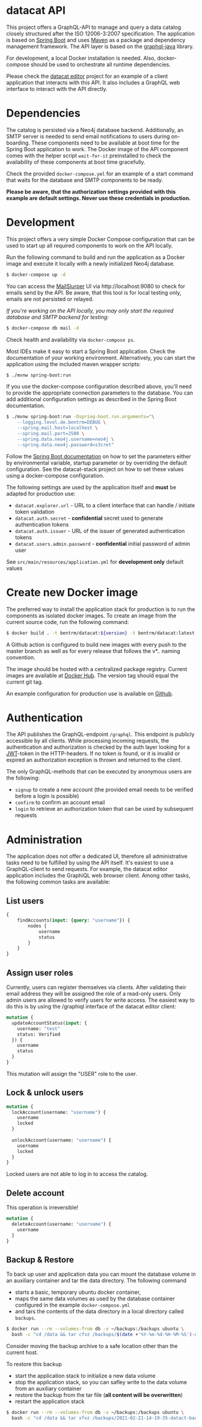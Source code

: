 # datacat API

This project offers a GraphQL-API to manage and query a data
catalog closely structured after the ISO 12006-3:2007 specification.
The application is based on [Spring Boot](https://spring.io/projects/spring-boot) 
and uses [Maven](http://maven.apache.org) as a package and dependency 
management framework. The API layer is based on the [graphql-java](https://www.graphql-java.com) 
library.

For development, a local Docker installation is needed. Also, docker-compose should be
used to orchestrate all runtime dependencies. 

Please check the [datacat editor](https://github.com/dd-bim/datacat-editor) project for 
an example of a client application that interacts with this API. It also includes a 
GraphQL web interface to interact with the API directly.

# Dependencies

The catalog is persisted via a Neo4j database backend. Additionally, an SMTP server is
needed to send email notifications to users during on-boarding. These components need to 
be available at boot time for the Spring Boot application to work. 
The Docker image of the API component comes with the helper script `wait-for-it` preinstalled 
to check the availability of these components at boot time gracefully.

Check the provided `docker-compose.yml` for an example of a start command that waits
for the database and SMTP components to be ready.

**Please be aware, that the authorization settings provided with this example are
default settings. Never use these credentials in production.**

# Development

This project offers a very simple Docker Compose configuration that can be
used to start up all required components to work on the API locally. 

Run the following command to build and run the application as a Docker image and 
execute it locally with a newly initialized Neo4j database.

````bash
$ docker-compose up -d
````

You can access the [MailSlurper](https://mailslurper.com) UI via http://localhost:9080
to check for emails send by the API. Be aware, that this tool is for local testing only,
emails are not persisted or relayed.

*If you're working on the API locally, you may only start the required database and SMTP
backend for testing:*

````bash
$ docker-compose db mail -d
`````

Check health and availability via `docker-compose ps`.

Most IDEs make it easy to start a Spring Boot application. Check the documentation of
your working environment. Alternatively, you can start the application using the included
maven wrapper scripts:

````bash
$ ./mvnw spring-boot:run
````

If you use the docker-compose configuration described above, you'll need to provide
the appropriate connection parameters to the database. You can add additional configuration 
settings as described in the Spring Boot documentation.

````bash
$ ./mvnw spring-boot:run -Dspring-boot.run.arguments="\
    --logging.level.de.bentrm=DEBUG \
    --spring.mail.host=localhost \
    --spring.mail.port=2500 \
    --spring.data.neo4j.username=neo4j \
    --spring.data.neo4j.password=s3cret"
````

Follow the 
[Spring Boot documentation](https://docs.spring.io/spring-boot/docs/2.4.2/reference/html/spring-boot-features.html#boot-features-external-config)
on how to set the parameters either by environmental variable, 
startup parameter or by overriding the default configuration.
See the datacat-stack project on how to set these values using a docker-compose configuration.

The following settings are used by the application itself and **must** be adapted for production use:

* `datacat.explorer.url` - URL to a client interface that can handle / initiate token validation
* `datacat.auth.secret` - **confidential** secret used to generate authentication tokens  
* `datacat.auth.issuer` - URL of the issuer of generated authentication tokens
* `datacat.users.admin.password` - **confidential** initial password of admin user

See `src/main/resources/application.yml` for **development only** default values

# Create new Docker image

The preferred way to install the application stack for production is to run the components
as isolated docker images. To create an image from the current source code, run the 
following command:

````bash
$ docker build . -t bentrm/datacat:${version} -t bentrm/datacat:latest
````

A Github action is configured to build new images with every push to the master branch as well as for
every release that follows the v*.*.* naming convention.

The image should be hosted with a centralized package registry. Current images are available
at [Docker Hub](https://hub.docker.com/repository/docker/bentrm/datacat).
The version tag should equal the current git tag.

An example configuration for production use is available on [Github](https://github.com/dd-bim/datacat-stack).

# Authentication

The API publishes the GraphQL-endpoint `/graphql`. This endpoint is publicly accessible by all clients.
While processing incoming requests, the authentication and authorization is checked by the auth layer
looking for a [JWT](https://jwt.io)-token in the HTTP-headers. If no token is found, or it is invalid or
expired an authorization exception is thrown and returned to the client.

The only GraphQL-methods that can be executed by anonymous users are the following:

* `signup` to create a new account (the provided email needs to be verified before a login is possible)
* `confirm` to confirm an account email
* `login` to retrieve an authorization token that can be used by subsequent requests



# Administration

The application does not offer a dedicated UI, therefore all administrative tasks need to be
fulfilled by using the API itself. It's easiest to use a GraphQL-client to send requests. For example,
the datacat editor application includes the GraphiQL web browser client. Among other tasks, 
the following common tasks are available:

## List users

````graphql
{
    findAccounts(input: {query: "username"}) {
        nodes {
            username
            status
        }
    }
}
````

## Assign user roles

Currently, users can register themselves via clients. After validating their email address
they will be assigned the role of a read-only users. Only admin users are allowed to verify
users for write access. The easiest way to do this is by using the /graphiql interface of the
datacat editor client:

````graphql
mutation {
  updateAccountStatus(input: {
    username: "test"
    status: Verified
  }) {
    username
    status
  }
}
````

This mutation will assign the "USER" role to the user.

## Lock & unlock users

````graphql
mutation {
  lockAccount(username: "username") {
    username
    locked
  }
    
  unlockAccount(username: "username") {
    username
    locked
  }
}
````

Locked users are not able to log in to access the catalog.

## Delete account

This operation is irreversible!

````graphql
mutation {
  deleteAccount(username: "username") {
    username
  }
}
````

## Backup & Restore

To back up user and application data you can mount the database volume in an auxiliary 
container and tar the data directory. The following command 

* starts a basic, temporary ubuntu docker container,
* maps the same data volumes as used by the database container configured in the example `docker-compose.yml`
* and tars the contents of the data directory in a local directory called `backups`.

````bash
$ docker run --rm --volumes-from db -v ~/backups:/backups ubuntu \
  bash -c "cd /data && tar cfvz /backups/$(date +'%Y-%m-%d-%H-%M-%S')-datact-backup.tar.gz ."
````

Consider moving the backup archive to a safe location other than the current host.

To restore this backup

* start the application stack to initialize a new data volume
* stop the application stack, so you can safley write to the data volume from an auxiliary container
* restore the backup from the tar file (**all content will be overwritten**)
* restart the application stack

````bash
$ docker run --rm --volumes-from db -v ~/backups:/backups ubuntu \
  bash -c "cd /data && tar xfvz /backups/2021-02-21-14-19-35-datact-backup.tar.gz ."
````
